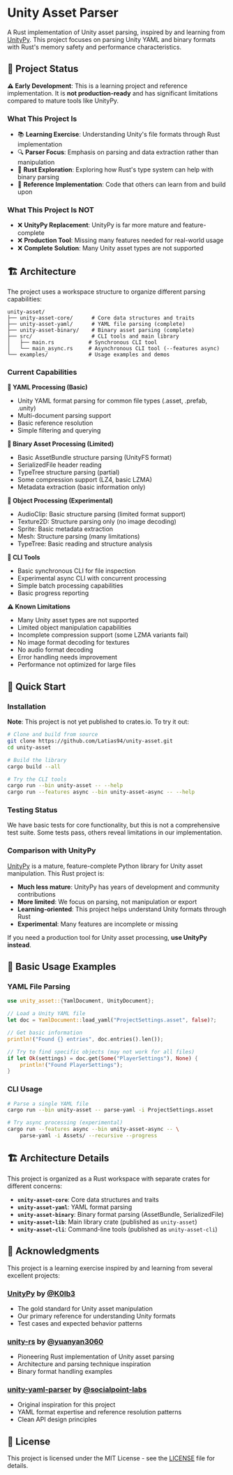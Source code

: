 # Unity Asset Parser

A Rust implementation of Unity asset parsing, inspired by and learning from [UnityPy](https://github.com/K0lb3/UnityPy). This project focuses on parsing Unity YAML and binary formats with Rust's memory safety and performance characteristics.

## 🎯 Project Status

**⚠️ Early Development**: This is a learning project and reference implementation. It is **not production-ready** and has significant limitations compared to mature tools like UnityPy.

### What This Project Is
- 📚 **Learning Exercise**: Understanding Unity's file formats through Rust implementation
- 🔍 **Parser Focus**: Emphasis on parsing and data extraction rather than manipulation
- 🦀 **Rust Exploration**: Exploring how Rust's type system can help with binary parsing
- 📖 **Reference Implementation**: Code that others can learn from and build upon

### What This Project Is NOT
- ❌ **UnityPy Replacement**: UnityPy is far more mature and feature-complete
- ❌ **Production Tool**: Missing many features needed for real-world usage
- ❌ **Complete Solution**: Many Unity asset types are not supported

## 🏗️ Architecture

The project uses a workspace structure to organize different parsing capabilities:

```text
unity-asset/
├── unity-asset-core/      # Core data structures and traits
├── unity-asset-yaml/      # YAML file parsing (complete)
├── unity-asset-binary/    # Binary asset parsing (complete)
├── src/                   # CLI tools and main library
│   ├── main.rs           # Synchronous CLI tool
│   └── main_async.rs     # Asynchronous CLI tool (--features async)
└── examples/             # Usage examples and demos
```

### Current Capabilities

**🔧 YAML Processing (Basic)**
- Unity YAML format parsing for common file types (.asset, .prefab, .unity)
- Multi-document parsing support
- Basic reference resolution
- Simple filtering and querying

**🔧 Binary Asset Processing (Limited)**
- Basic AssetBundle structure parsing (UnityFS format)
- SerializedFile header reading
- TypeTree structure parsing (partial)
- Some compression support (LZ4, basic LZMA)
- Metadata extraction (basic information only)

**🔧 Object Processing (Experimental)**
- AudioClip: Basic structure parsing (limited format support)
- Texture2D: Structure parsing only (no image decoding)
- Sprite: Basic metadata extraction
- Mesh: Structure parsing (many limitations)
- TypeTree: Basic reading and structure analysis

**🔧 CLI Tools**
- Basic synchronous CLI for file inspection
- Experimental async CLI with concurrent processing
- Simple batch processing capabilities
- Basic progress reporting

**⚠️ Known Limitations**
- Many Unity asset types are not supported
- Limited object manipulation capabilities
- Incomplete compression support (some LZMA variants fail)
- No image format decoding for textures
- No audio format decoding
- Error handling needs improvement
- Performance not optimized for large files

## 🚀 Quick Start

### Installation

**Note**: This project is not yet published to crates.io. To try it out:

```bash
# Clone and build from source
git clone https://github.com/Latias94/unity-asset.git
cd unity-asset

# Build the library
cargo build --all

# Try the CLI tools
cargo run --bin unity-asset -- --help
cargo run --features async --bin unity-asset-async -- --help
```

### Testing Status

We have basic tests for core functionality, but this is not a comprehensive test suite. Some tests pass, others reveal limitations in our implementation.

### Comparison with UnityPy

[UnityPy](https://github.com/K0lb3/UnityPy) is a mature, feature-complete Python library for Unity asset manipulation. This Rust project is:

- **Much less mature**: UnityPy has years of development and community contributions
- **More limited**: We focus on parsing, not manipulation or export
- **Learning-oriented**: This project helps understand Unity formats through Rust
- **Experimental**: Many features are incomplete or missing

If you need a production tool for Unity asset processing, **use UnityPy instead**.

## 📝 Basic Usage Examples

### YAML File Parsing

```rust
use unity_asset::{YamlDocument, UnityDocument};

// Load a Unity YAML file
let doc = YamlDocument::load_yaml("ProjectSettings.asset", false)?;

// Get basic information
println!("Found {} entries", doc.entries().len());

// Try to find specific objects (may not work for all files)
if let Ok(settings) = doc.get(Some("PlayerSettings"), None) {
    println!("Found PlayerSettings");
}
```

### CLI Usage

```bash
# Parse a single YAML file
cargo run --bin unity-asset -- parse-yaml -i ProjectSettings.asset

# Try async processing (experimental)
cargo run --features async --bin unity-asset-async -- \
    parse-yaml -i Assets/ --recursive --progress
```

## 🏗️ Architecture Details

This project is organized as a Rust workspace with separate crates for different concerns:

- **`unity-asset-core`**: Core data structures and traits
- **`unity-asset-yaml`**: YAML format parsing
- **`unity-asset-binary`**: Binary format parsing (AssetBundle, SerializedFile)
- **`unity-asset-lib`**: Main library crate (published as `unity-asset`)
- **`unity-asset-cli`**: Command-line tools (published as `unity-asset-cli`)

## 🙏 Acknowledgments

This project is a learning exercise inspired by and learning from several excellent projects:

### **[UnityPy](https://github.com/K0lb3/UnityPy)** by [@K0lb3](https://github.com/K0lb3)
- The gold standard for Unity asset manipulation
- Our primary reference for understanding Unity formats
- Test cases and expected behavior patterns

### **[unity-rs](https://github.com/yuanyan3060/unity-rs)** by [@yuanyan3060](https://github.com/yuanyan3060)
- Pioneering Rust implementation of Unity asset parsing
- Architecture and parsing technique inspiration
- Binary format handling examples

### **[unity-yaml-parser](https://github.com/socialpoint-labs/unity-yaml-parser)** by [@socialpoint-labs](https://github.com/socialpoint-labs)
- Original inspiration for this project
- YAML format expertise and reference resolution patterns
- Clean API design principles

## 📄 License

This project is licensed under the MIT License - see the [LICENSE](LICENSE) file for details.
